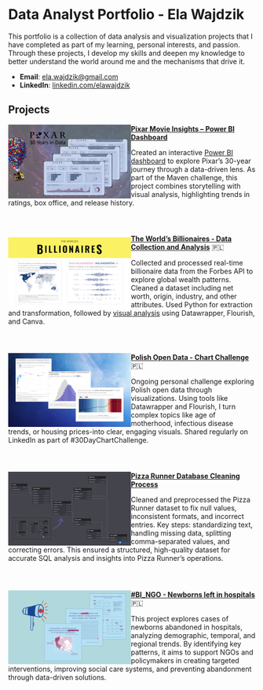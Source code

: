 # Data Analyst Portfolio - Ela Wajdzik
This portfolio is a collection of data analysis and visualization projects that I have completed as part of my learning, personal interests, and passion. Through these projects, I develop my skills and deepen my knowledge to better understand the world around me and the mechanisms that drive it.

- **Email**: [ela.wajdzik@gmail.com](ela.wajdzik@gmail.com)
- **LinkedIn**: [linkedin.com/elawajdzik](https://www.linkedin.com/in/elawajdzik/)


<!-- ## Achievements -->

## Projects

<img align="left" width="250" height="150" src="assets/pixar.png"> **[Pixar Movie Insights – Power BI Dashboard](https://github.com/ElaWajdzik/Ongoing_Projects/tree/main/Maven%20Pixar%20Challenge)**


Created an interactive [Power BI dashboard](https://app.powerbi.com/view?r=eyJrIjoiNGQwZmMwZTAtNTk0OS00MjNjLWI4NDItOTg3N2NiYTI0MGQwIiwidCI6IjNkZmU5YWI2LTgxYmYtNDkxYy1iNjcwLTAxYzgyNGEwOWUxOSJ9) to explore Pixar’s 30-year journey through a data-driven lens. As part of the Maven challenge, this project combines storytelling with visual analysis, highlighting trends in ratings, box office, and release history.<br><br>


# 

<img align="left" width="250" height="150" src="assets/miliarderzy.png"> **[The World’s Billionaires - Data Collection and Analysis](https://github.com/ElaWajdzik/Ongoing_Projects/blob/main/Jupyter%20Notebook/Miliarderzy%20Forbes.ipynb)** 🇵🇱


Collected and processed real-time billionaire data from the Forbes API to explore global wealth patterns. Cleaned a dataset including net worth, origin, industry, and other attributes. Used Python for extraction and transformation, followed by [visual analysis](https://github.com/ElaWajdzik/Ongoing_Projects/blob/main/%2352wykresy2025/03%20-%20miliarderzy%20Forbes.md) using Datawrapper, Flourish, and Canva.<br> <br>

# 

<img align="left" width="250" height="150" src="assets/chart.png"> **[Polish Open Data - Chart Challenge](https://github.com/ElaWajdzik/Ongoing_Projects/blob/main/%2330DayChartChallenge/Week%201%20-%20Comparisons.md)** 🇵🇱


Ongoing personal challenge exploring Polish open data through visualizations. Using tools like Datawrapper and Flourish, I turn complex topics like age of motherhood, infectious disease trends, or housing prices-into clear, engaging visuals. Shared regularly on LinkedIn as part of #30DayChartChallenge.
<br> <br>
# 

<img align="left" width="250" height="150" src="assets/pizza_runner_claning_process.png"> **[Pizza Runner Database Cleaning Process](https://github.com/ElaWajdzik/SQL_Challenge_Case_Study_2---Pizza-Runner/blob/main/Cleaning%20Process%20and%20E.%20Bonus%20Questions.md#-database-cleaning-process)**

Cleaned and preprocessed the Pizza Runner dataset to fix null values, inconsistent formats, and incorrect entries. Key steps: standardizing text, handling missing data, splitting comma-separated values, and correcting errors. This ensured a structured, high-quality dataset for accurate SQL analysis and insights into Pizza Runner’s operations.
<br> <br>

#

<img align="left" width="250" height="150" src="assets/bingo.png"> **[#BI_NGO - Newborns left in hospitals](https://github.com/ElaWajdzik/Ongoing_Projects/tree/main/%23BI_NGO%20-%20Noworodki%20opuszczone%20przez%20rodzic%C3%B3w)** 🇵🇱

This project explores cases of newborns abandoned in hospitals, analyzing demographic, temporal, and regional trends. By identifying key patterns, it aims to support NGOs and policymakers in creating targeted interventions, improving social care systems, and preventing abandonment through data-driven solutions.






<!--
<img align="left" width="250" height="150" src="assets/bingo.png">**[Clique Bait Online Store Analysis](https://github.com/ElaWajdzik/SQL_Challenge_Case_Study_6---Clique-Bait?tab=readme-ov-file#business-case)**

This project examines customer behavior on the Clique Bait online seafood store, focusing on funnel fallout rates and campaign effectiveness. By analyzing user interactions across multiple datasets, it evaluates conversion rates and provides insights into product views, cart additions, and purchases, emphasizing the impact of marketing campaigns.
-->

<!--
# Ongoing_Projects
A collection of diverse ongoing projects showcasing analytical and technical skills. This repository includes explorations in various technologies and domains, reflecting a dynamic and data-driven approach to problem-solving.

Projekt | opis
--- | ---
[PL BI_NGO - Newborns left in hospitals](https://github.com/ElaWajdzik/Ongoing_Projects/tree/main/%23BI_NGO%20-%20Noworodki%20opuszczone%20przez%20rodzic%C3%B3w) | Analiza opuszczeń i żywych urodzeń w Polsce w latach 2008–2023. Projekt przygotowany w ramach #BI_NGO dla Fundacji Gajusz
[#52wykresy2025](https://github.com/ElaWajdzik/Ongoing_Projects/tree/main/%2352wykresy2025) | [Populacja i powierzchnia największych miast Polski w latach 1939 a 2023.](https://github.com/ElaWajdzik/Ongoing_Projects/tree/main/%2352wykresy2025#wykres-1-4-zmiana-populacji-i-powierzchni-sze%C5%9Bciu-najwi%C4%99kszych-miast-polski-po-ii-wojnie-%C5%9Bwiatowej)
[#52wykresy2025](https://github.com/ElaWajdzik/Ongoing_Projects/tree/main/%2352wykresy2025) | [Samobójstwa w Polsce – jak zmieniała się sytuacja w latach 1999–2024?](https://github.com/ElaWajdzik/Ongoing_Projects/tree/main/%2352wykresy2025#wykres-5-11-samob%C3%B3jstwa-w-polsce--jak-zmienia%C5%82a-si%C4%99-sytuacja-w-latach-19992024)


-->